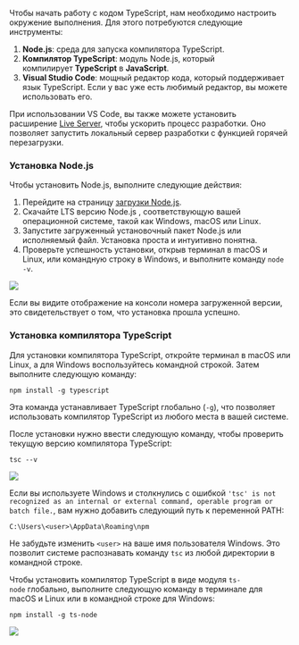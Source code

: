 
Чтобы начать работу с кодом TypeScript, нам необходимо настроить окружение выполнения. Для этого потребуются следующие инструменты:

1. **Node.js**: среда для запуска компилятора TypeScript.
2. **Компилятор TypeScript**: модуль Node.js, который компилирует **TypeScript** в **JavaScript**.
3. **Visual Studio Code**: мощный редактор кода, который поддерживает язык TypeScript. Если у вас уже есть любимый редактор, вы можете использовать его.

При использовании VS Code, вы также можете установить расширение [Live Server](https://marketplace.visualstudio.com/items?itemName=ritwickdey.LiveServer), чтобы ускорить процесс разработки. Оно позволяет запустить локальный сервер разработки с функцией горячей перезагрузки.

### Установка Node.js

Чтобы установить Node.js, выполните следующие действия:

1. Перейдите на страницу [загрузки Node.js](https://nodejs.org/).
2. Скачайте LTS версию Node.js , соответствующую вашей операционной системе, такой как Windows, macOS или Linux.
3. Запустите загруженный установочный пакет Node.js или исполняемый файл. Установка проста и интуитивно понятна.
4. Проверьте успешность установки, открыв терминал в macOS и Linux, или командную строку в Windows, и выполните команду `node -v`.

![](https://ucarecdn.com/5f1d3ef6-2f06-4551-a43c-e3dc3fbc5b50/)

Если вы видите отображение на консоли номера загруженной версии, это свидетельствует о том, что установка прошла успешно.

### Установка компилятора TypeScript

Для установки компилятора TypeScript, откройте терминал в macOS или Linux, а для Windows воспользуйтесь командной строкой. Затем выполните следующую команду:

```
npm install -g typescript
```

Эта команда устанавливает TypeScript глобально (`-g`), что позволяет использовать компилятор TypeScript из любого места в вашей системе.

После установки нужно ввести следующую команду, чтобы проверить текущую версию компилятора TypeScript:

```
tsc --v
```

![](https://ucarecdn.com/8f47c54d-6bbb-4e6f-8160-c32902c7bd60/)

Если вы используете Windows и столкнулись с ошибкой `'tsc' is not recognized as an internal or external command, operable program or batch file.`, вам нужно добавить следующий путь к переменной PATH:

```
C:\Users\<user>\AppData\Roaming\npm
```

Не забудьте изменить `<user>` на ваше имя пользователя Windows. Это позволит системе распознавать команду `tsc` из любой директории в командной строке.

Чтобы установить компилятор TypeScript в виде модуля `ts-node` глобально, выполните следующую команду в терминале для macOS и Linux или в командной строке для Windows:

```
npm install -g ts-node
```

![](https://ucarecdn.com/90cdc12a-da97-4413-887a-be82246de697/)
